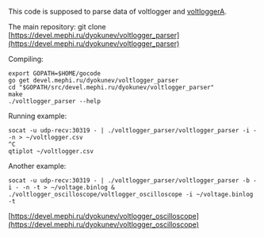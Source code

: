 This code is supposed to parse data of voltlogger and [voltloggerA](https://devel.mephi.ru/dyokunev/voltloggerA).

The main repository: git clone [https://devel.mephi.ru/dyokunev/voltlogger_parser](https://devel.mephi.ru/dyokunev/voltlogger_parser)

Compiling:

    export GOPATH=$HOME/gocode
    go get devel.mephi.ru/dyokunev/voltlogger_parser
    cd "$GOPATH/src/devel.mephi.ru/dyokunev/voltlogger_parser"
    make
    ./voltlogger_parser --help

Running example:

    socat -u udp-recv:30319 - | ./voltlogger_parser/voltlogger_parser -i - -n > ~/voltlogger.csv
    ^C
    qtiplot ~/voltlogger.csv

Another example:

    socat -u udp-recv:30319 - | ./voltlogger_parser/voltlogger_parser -b -i - -n -t > ~/voltage.binlog &
    ./voltlogger_oscilloscope/voltlogger_oscilloscope -i ~/voltage.binlog -t

[https://devel.mephi.ru/dyokunev/voltlogger_oscilloscope](https://devel.mephi.ru/dyokunev/voltlogger_oscilloscope)

